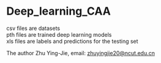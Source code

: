 # Deep_learning_CAA
csv files are datasets  
pth files are trained deep learning models  
xls files are labels and predictions for the testing set  

The author Zhu Ying-Jie, email: zhuyingjie20@ncut.edu.cn
